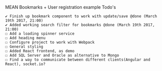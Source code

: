 MEAN Bookmarks + User registration example
Todo's

	✔ Finish up bookmark component to work with update/save @done (March 19th 2017, 21:00)
	✔ Added working search filter for bookmarks @done (March 19th 2017, 21:00)
	☐ Add a loading spinner service
	☐ Add heading menu
	☐ Configure project to work with Webpack
	☐ General styling
	☐ Added React frontend, as demo
	☐ Add SQL Server and Oracle as alternative to Mongo
	☐ Find a way to communicate between different clients(Angular and React), socket.io?
